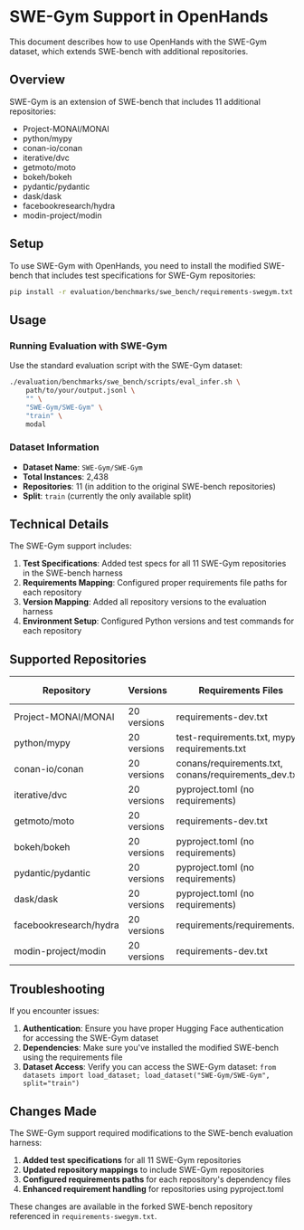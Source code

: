 # SWE-Gym Support in OpenHands

This document describes how to use OpenHands with the SWE-Gym dataset, which extends SWE-bench with additional repositories.

## Overview

SWE-Gym is an extension of SWE-bench that includes 11 additional repositories:
- Project-MONAI/MONAI
- python/mypy
- conan-io/conan
- iterative/dvc
- getmoto/moto
- bokeh/bokeh
- pydantic/pydantic
- dask/dask
- facebookresearch/hydra
- modin-project/modin

## Setup

To use SWE-Gym with OpenHands, you need to install the modified SWE-bench that includes test specifications for SWE-Gym repositories:

```bash
pip install -r evaluation/benchmarks/swe_bench/requirements-swegym.txt
```

## Usage

### Running Evaluation with SWE-Gym

Use the standard evaluation script with the SWE-Gym dataset:

```bash
./evaluation/benchmarks/swe_bench/scripts/eval_infer.sh \
    path/to/your/output.jsonl \
    "" \
    "SWE-Gym/SWE-Gym" \
    "train" \
    modal
```

### Dataset Information

- **Dataset Name**: `SWE-Gym/SWE-Gym`
- **Total Instances**: 2,438
- **Repositories**: 11 (in addition to the original SWE-bench repositories)
- **Split**: `train` (currently the only available split)

## Technical Details

The SWE-Gym support includes:

1. **Test Specifications**: Added test specs for all 11 SWE-Gym repositories in the SWE-bench harness
2. **Requirements Mapping**: Configured proper requirements file paths for each repository
3. **Version Mapping**: Added all repository versions to the evaluation harness
4. **Environment Setup**: Configured Python versions and test commands for each repository

## Supported Repositories

| Repository | Versions | Requirements Files | Test Command |
|------------|----------|-------------------|--------------|
| Project-MONAI/MONAI | 20 versions | requirements-dev.txt | pytest |
| python/mypy | 20 versions | test-requirements.txt, mypy-requirements.txt | pytest |
| conan-io/conan | 20 versions | conans/requirements.txt, conans/requirements_dev.txt | pytest |
| iterative/dvc | 20 versions | pyproject.toml (no requirements) | pytest |
| getmoto/moto | 20 versions | requirements-dev.txt | pytest |
| bokeh/bokeh | 20 versions | pyproject.toml (no requirements) | pytest |
| pydantic/pydantic | 20 versions | pyproject.toml (no requirements) | pytest |
| dask/dask | 20 versions | pyproject.toml (no requirements) | pytest |
| facebookresearch/hydra | 20 versions | requirements/requirements.txt | pytest |
| modin-project/modin | 20 versions | requirements-dev.txt | pytest |

## Troubleshooting

If you encounter issues:

1. **Authentication**: Ensure you have proper Hugging Face authentication for accessing the SWE-Gym dataset
2. **Dependencies**: Make sure you've installed the modified SWE-bench using the requirements file
3. **Dataset Access**: Verify you can access the SWE-Gym dataset: `from datasets import load_dataset; load_dataset("SWE-Gym/SWE-Gym", split="train")`

## Changes Made

The SWE-Gym support required modifications to the SWE-bench evaluation harness:

1. **Added test specifications** for all 11 SWE-Gym repositories
2. **Updated repository mappings** to include SWE-Gym repositories
3. **Configured requirements paths** for each repository's dependency files
4. **Enhanced requirement handling** for repositories using pyproject.toml

These changes are available in the forked SWE-bench repository referenced in `requirements-swegym.txt`.

